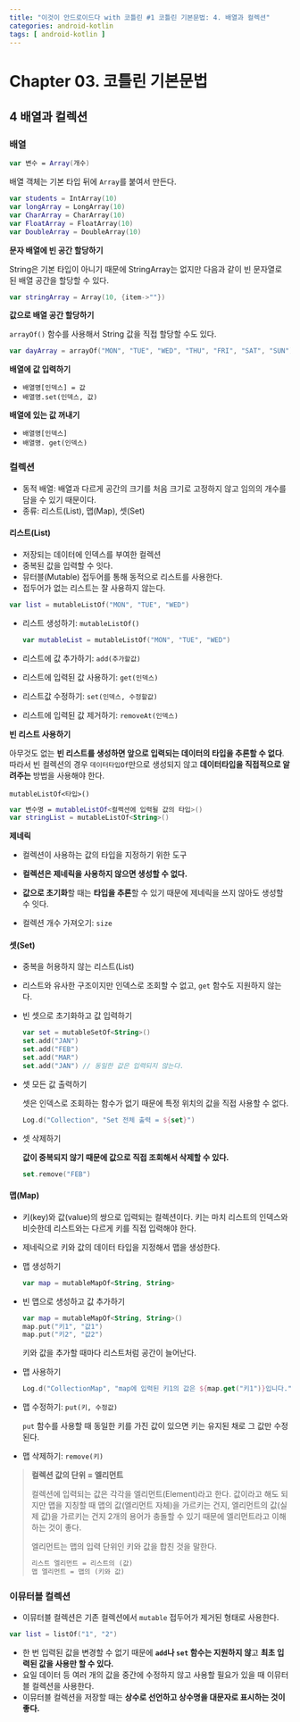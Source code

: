```yaml
---
title: "이것이 안드로이드다 with 코틀린 #1 코틀린 기본문법: 4. 배열과 컬렉션"
categories: android-kotlin
tags: [ android-kotlin ]
---
```


# Chapter 03. 코틀린 기본문법

## 4 배열과 컬렉션

### 배열

```kotlin
var 변수 = Array(개수)
```

배열 객체는 기본 타입 뒤에 `Array`를 붙여서 만든다.

```kotlin
var students = IntArray(10)
var longArray = LongArray(10)
var CharArray = CharArray(10)
var FloatArray = FloatArray(10)
var DoubleArray = DoubleArray(10)
```

**문자 배열에 빈 공간 할당하기**

String은 기본 타입이 아니기 때문에 StringArray는 없지만 다음과 같이 빈 문자열로 된 배열 공간을 할당할 수 있다.

```kotlin
var stringArray = Array(10, {item->""})
```

**값으로 배열 공간 할당하기**

`arrayOf()` 함수를 사용해서 String 값을 직접 할당할 수도 있다.

```kotlin
var dayArray = arrayOf("MON", "TUE", "WED", "THU", "FRI", "SAT", "SUN")
```

**배열에 값 입력하기**

- `배열명[인덱스] = 값`
- `배열명.set(인덱스, 값)`

**배열에 있는 값 꺼내기**

- `배열명[인덱스]`
- `배열명. get(인덱스)`

### 컬렉션

- 동적 배열: 배열과 다르게 공간의 크기를 처음 크기로 고정하지 않고 임의의 개수를 담을 수 있기 때문이다.
- 종류: 리스트(List), 맵(Map), 셋(Set)

#### 리스트(List)

- 저장되는 데이터에 인덱스를 부여한 컬렉션
- 중복된 값을 입력할 수 잇다.
- 뮤터블(Mutable) 접두어를 통해 동적으로 리스트를 사용한다.
- 접두어가 없는 리스트는 잘 사용하지 않는다.

```kotlin
var list = mutableListOf("MON", "TUE", "WED")
```

- 리스트 생성하기: `mutableListOf()`

  ```kotlin
  var mutableList = mutableListOf("MON", "TUE", "WED")
  ```

- 리스트에 값 추가하기: `add(추가할값)`

- 리스트에 입력된 값 사용하기: `get(인덱스)`

- 리스트값 수정하기: `set(인덱스, 수정할값)`

- 리스트에 입력된 값 제거하기: `removeAt(인덱스)`

**빈 리스트 사용하기**

아무것도 없는 **빈 리스트를 생성하면 앞으로 입력되는 데이터의 타입을 추론할 수 없다**. 따라서 빈 컬렉션의 경우 `데이터타입Of`만으로 생성되지 않고 **데이터타입을 직접적으로 알려주는** 방법을 사용해야 한다.

`mutableListOf<타입>()`

```kotlin
var 변수명 = mutableListOf<컬렉션에 입력될 값의 타입>()
var stringList = mutableListOf<String>()
```

**제네릭**

- 컬렉션이 사용하는 값의 타입을 지정하기 위한 도구
- **컬렉션은 제네릭을 사용하지 않으면 생성할 수 없다.**
- **값으로 초기화**할 때는 **타입을 추론**할 수 있기 때문에 제네릭을 쓰지 않아도 생성할 수 잇다. 



- 컬렉션 개수 가져오기: `size`

#### 셋(Set)

- 중복을 허용하지 않는 리스트(List)

- 리스트와 유사한 구조이지만 인덱스로 조회할 수 없고, `get` 함수도 지원하지 않는다.

- 빈 셋으로 초기화하고 값 입력하기

  ```kotlin
  var set = mutableSetOf<String>()
  set.add("JAN")
  set.add("FEB")
  set.add("MAR")
  set.add("JAN") // 동일한 값은 입력되지 않는다.
  ```

- 셋 모든 값 출력하기

  셋은 인덱스로 조회하는 함수가 없기 때문에 특정 위치의 값을 직접 사용할 수 없다.

  ```kotlin
  Log.d("Collection", "Set 전체 출력 = ${set}")
  ```

- 셋 삭제하기

  **값이 중복되지 않기 때문에 값으로 직접 조회해서 삭제할 수 있다.**

  ```kotlin
  set.remove("FEB")
  ```

  

#### 맵(Map)

- 키(key)와 값(value)의 쌍으로 입력되는 컬렉션이다. 키는 마치 리스트의 인덱스와 비슷한데 리스트와는 다르게 키를 직접 입력해야 한다.
- 제네릭으로 키와 값의 데이터 타입을 지정해서 맵을 생성한다.

- 맵 생성하기

  ```kotlin
  var map = mutableMapOf<String, String>
  ```

- 빈 맵으로 생성하고 값 추가하기

  ```kotlin
  var map = mutableMapOf<String, String>()
  map.put("키1", "값1")
  map.put("키2", "값2")
  ```

  키와 값을 추가할 때마다 리스트처럼 공간이 늘어난다. 

- 맵 사용하기

  ```kotlin
  Log.d("CollectionMap", "map에 입력된 키1의 값은 ${map.get("키1")}입니다.")
  ```

- 맵 수정하기: `put(키, 수정값)`

  `put` 함수를 사용할 때 동일한 키를 가진 값이 있으면 키는 유지된 채로 그 값만 수정된다.

- 맵 삭제하기: `remove(키)`



> **컬렉션 값의 단위 = 엘리먼트**
>
> 컬렉션에 입력되는 값은 각각을 엘리먼트(Element)라고 한다. 값이라고 해도 되지만 맵을 지칭할 때 맵의 값(엘리먼트 자체)을 가르키는 건지, 엘리먼트의 값(실제 값)을 가르키는 건지 2개의 용어가 충돌할 수 있기 때문에 엘리먼트라고 이해하는 것이 좋다. 
>
> 엘리먼트는 맵의 입력 단위인 키와 값을 합친 것을 말한다. 
>
> ```kotlin
> 리스트 엘리먼트 = 리스트의 (값)
> 맵 엘리먼트 = 맵의 (키와 값)
> ```

### 이뮤터블 컬렉션

- 이뮤터블 컬렉션은 기존 컬렉션에서 `mutable` 접두어가 제거된 형태로 사용한다.

```kotlin
var list = listOf("1", "2")
```

- 한 번 입력된 값을 변경할 수 없기 때문에 **`add`나 `set` 함수는 지원하지 않**고 **최초 입력된 값을 사용만 할 수 있다.** 
- 요일 데이터 등 여러 개의 값을 중간에 수정하지 않고 사용할 필요가 있을 때 이뮤터블 컬렉션을 사용한다.
- 이뮤터블 컬렉션을 저장할 때는 **상수로 선언하고 상수명을 대문자로 표시하는 것이 좋다.**

